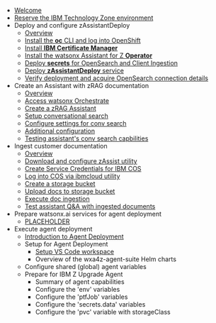 * [Welcome](index.md)
* [Reserve the IBM Technology Zone environment](TechZoneEnvironment.md)
* Deploy and configure zAssistantDeploy
    * [Overview](zAssistantDeploy/Overview.md)
    * [Install the **oc** CLI and log into OpenShift](zAssistantDeploy/install-oc-utility.md)
    * [Install **IBM Certificate Manager**](zAssistantDeploy/install-cert-manager.md)
    * [Install the watsonx Assistant for Z **Operator**](zAssistantDeploy/install-wxa4z-operator.md)
    * [Deploy **secrets** for OpenSearch and Client Ingestion](zAssistantDeploy/deploy-secrets.md)
    * [Deploy **zAssistantDeploy** service](zAssistantDeploy/deploy-zAssistantDeploy.md)
    * [Verify deployment and acquire OpenSearch connection details](zAssistantDeploy/verify-deployment.md)
* Create an Assistant with zRAG documentation
    * [Overview](zRAG-Assistant/Overview.md)
    * [Access watsonx Orchestrate](zRAG-Assistant/access-wxo.md)
    * [Create a zRAG Assistant](zRAG-Assistant/create-assistant.md)
    * [Setup conversational search](zRAG-Assistant/setup-conv-search.md)
    * [Configure settings for conv search](zRAG-Assistant/configure-settings.md)
    * [Additional configuration](zRAG-Assistant/additional-config.md)
    * [Testing assistant's conv search capbilities](zRAG-Assistant/testing-conv-search.md)
* Ingest customer documentation
    * [Overview](ingest/Overview.md)
    * [Download and configure zAssist utility](ingest/download-zassist.md)
    * [Create Service Credentials for IBM COS](ingest/cos-service-credentials.md)
    * [Log into COS via ibmcloud utility](ingest/ibmcloud-utility.md)
    * [Create a storage bucket](ingest/create-storage-bucket.md)
    * [Upload docs to storage bucket](ingest/upload-docs.md)
    * [Execute doc ingestion](ingest/execute-ingestion.md)
    * [Test assistant Q&A with ingested documents](ingest/test-q&a.md)
* Prepare watsonx.ai services for agent deployment
    * [PLACEHOLDER](watsonx-ai/placeholder.md)
* Execute agent deployment 
    * [Introduction to Agent Deployment](agentdeploy/Overview.md)
    * Setup for Agent Deployment
        * [Setup VS Code workspace](agentdeploy/setup.md)
        * Overview of the wxa4z-agent-suite Helm charts
    * Configure shared (global) agent variables
    * Prepare for IBM Z Upgrade Agent
        * Summary of agent capabilities
        * Configure the 'env' variables
        * Configure the 'ptfJob' variables
        * Configure the 'secrets.data' variables
        * Configure the 'pvc' variable with storageClass